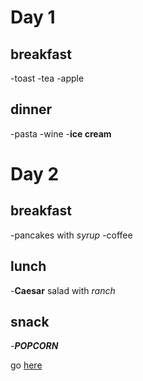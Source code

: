 # Day 1
## breakfast

-toast
-tea
-apple

## dinner

-pasta
-wine
-**ice cream**

# Day 2
## breakfast

-pancakes with *syrup*
-coffee

## lunch
-**Caesar** salad with *ranch*

## snack
-***POPCORN***


go [here](https://gmail.com)
